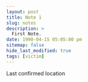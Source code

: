 ```yaml
---
layout: post
title: Note 1
slug: notes
description: >
  First Note.
date: 1990-04-15 05:05:00 pm
sitemap: false
hide_last_modified: true
tags: [victim]
---
```


Last confirmed location
